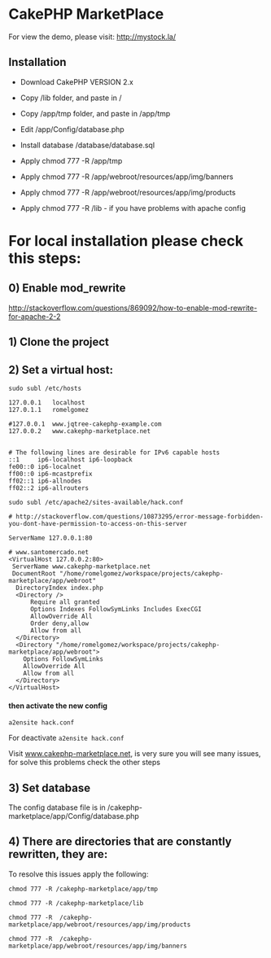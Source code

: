 # CakePHP MarketPlace

For view the demo, please visit: http://mystock.la/ 

## Installation

- Download CakePHP VERSION 2.x
- Copy /lib folder, and paste in /
- Copy /app/tmp folder, and paste in /app/tmp
- Edit /app/Config/database.php
- Install database /database/database.sql

- Apply chmod 777 -R /app/tmp
- Apply chmod 777 -R /app/webroot/resources/app/img/banners
- Apply chmod 777 -R /app/webroot/resources/app/img/products
- Apply chmod 777 -R /lib - if you have problems with apache config



# For local installation please check this steps:

## 0) Enable mod_rewrite
http://stackoverflow.com/questions/869092/how-to-enable-mod-rewrite-for-apache-2-2

## 1) Clone the project

## 2) Set a virtual host:

`sudo subl /etc/hosts `

 ```
127.0.0.1	localhost
127.0.1.1	romelgomez

#127.0.0.1	www.jqtree-cakephp-example.com
127.0.0.2	www.cakephp-marketplace.net


# The following lines are desirable for IPv6 capable hosts
::1     ip6-localhost ip6-loopback
fe00::0 ip6-localnet
ff00::0 ip6-mcastprefix
ff02::1 ip6-allnodes
ff02::2 ip6-allrouters
```

`sudo subl /etc/apache2/sites-available/hack.conf `

```
# http://stackoverflow.com/questions/10873295/error-message-forbidden-you-dont-have-permission-to-access-on-this-server

ServerName 127.0.0.1:80

# www.santomercado.net
<VirtualHost 127.0.0.2:80>
 ServerName www.cakephp-marketplace.net
 DocumentRoot "/home/romelgomez/workspace/projects/cakephp-marketplace/app/webroot"
  DirectoryIndex index.php
  <Directory />
      Require all granted
      Options Indexes FollowSymLinks Includes ExecCGI
      AllowOverride All
      Order deny,allow
      Allow from all
  </Directory>
  <Directory "/home/romelgomez/workspace/projects/cakephp-marketplace/app/webroot">
    Options FollowSymLinks
    AllowOverride All
    Allow from all
  </Directory>
</VirtualHost>
```

#### then activate the new config

`a2ensite hack.conf`

For deactivate `a2ensite hack.conf`

Visit www.cakephp-marketplace.net, is very sure you will see many issues, for solve this problems check the other steps

## 3) Set database

The config database file is in /cakephp-marketplace/app/Config/database.php

## 4) There are directories that are constantly rewritten, they are:

To resolve this issues apply the following:

`chmod 777 -R /cakephp-marketplace/app/tmp`

`chmod 777 -R /cakephp-marketplace/lib`

`chmod 777 -R  /cakephp-marketplace/app/webroot/resources/app/img/products`

`chmod 777 -R  /cakephp-marketplace/app/webroot/resources/app/img/banners`
